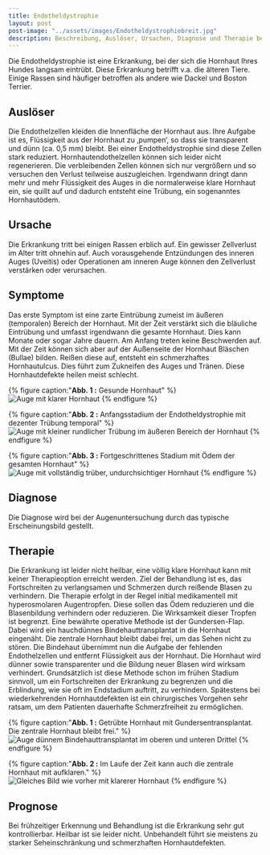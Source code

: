 ```yaml
---
title: Endotheldystrophie
layout: post
post-image: "../assets/images/Endotheldystrophiebreit.jpg"
description: Beschreibung, Auslöser, Ursachen, Diagnose und Therapie beim Hund.
---
```


Die Endotheldystrophie ist eine Erkrankung, bei der sich die Hornhaut Ihres Hundes langsam eintrübt. Diese Erkrankung betrifft v.a. die älteren Tiere. Einige Rassen sind häufiger betroffen als andere wie Dackel und Boston Terrier. 

<!--excerpt-->

## Auslöser

Die Endothelzellen kleiden die Innenfläche der Hornhaut aus. Ihre Aufgabe ist es, Flüssigkeit aus der Hornhaut zu ‚pumpen‘, so dass sie transparent und dünn (ca. 0,5 mm) bleibt. Bei einer Endotheldystrophie sind diese Zellen stark reduziert. Hornhautendothelzellen können sich leider nicht regenerieren. Die verbleibenden Zellen können sich nur vergrößern und so versuchen den Verlust teilweise auszugleichen. Irgendwann dringt dann mehr und mehr Flüssigkeit des Auges in die normalerweise klare Hornhaut ein, sie quillt auf und dadurch entsteht eine Trübung, ein sogenanntes Hornhautödem.                                                

## Ursache

Die Erkrankung tritt bei einigen Rassen erblich auf. Ein gewisser Zellverlust im Alter tritt ohnehin auf. Auch vorausgehende Entzündungen des inneren Auges (Uveitis) oder Operationen am inneren Auge können den Zellverlust verstärken oder verursachen.

## Symptome

Das erste Symptom ist eine zarte Eintrübung zumeist im äußeren (temporalen) Bereich der Hornhaut. Mit der Zeit verstärkt sich die bläuliche Eintrübung und umfasst irgendwann die gesamte Hornhaut. Dies kann Monate oder sogar Jahre dauern. Am Anfang treten keine Beschwerden auf. Mit der Zeit können sich aber auf der Außenseite der Hornhaut Bläschen (Bullae) bilden. Reißen diese auf, entsteht ein schmerzhaftes Hornhautulcus. Dies führt zum Zukneifen des Auges und Tränen. Diese Hornhautdefekte heilen meist schlecht.

{% figure caption:"**Abb. 1 :** Gesunde Hornhaut" %}
![Auge mit klarer Hornhaut](../assets/images/EDgrafik1.png)
{% endfigure %}

{% figure caption:"**Abb. 2 :** Anfangsstadium der Endotheldystrophie mit dezenter Trübung temporal" %}
![Auge mit kleiner rundlicher Trübung im äußeren Bereich der Hornhaut](../assets/images/EDgrafik2.png)
{% endfigure %}

{% figure caption:"**Abb. 3 :** Fortgeschrittenes Stadium mit Ödem der gesamten Hornhaut" %}
![Auge mit vollständig trüber, undurchsichtiger Hornhaut](../assets/images/edgrafik3.png)
{% endfigure %}

## Diagnose

Die Diagnose wird bei der Augenuntersuchung durch das typische Erscheinungsbild gestellt. 

## Therapie

Die Erkrankung ist leider nicht heilbar, eine völlig klare Hornhaut kann mit keiner Therapieoption erreicht werden. Ziel der Behandlung ist es, das Fortschreiten zu verlangsamen und Schmerzen durch reißende Blasen zu verhindern. Die Therapie erfolgt in der Regel initial medikamentell mit hyperosmolaren Augentropfen. Diese sollen das Ödem reduzieren und die Blasenbildung verhindern oder reduzieren. Die Wirksamkeit dieser Tropfen ist begrenzt.
Eine bewährte operative Methode ist der Gundersen-Flap. Dabei wird ein hauchdünnes Bindehauttransplantat in die Hornhaut eingenäht. Die zentrale Hornhaut bleibt dabei frei, um das Sehen nicht zu stören. Die Bindehaut übernimmt nun die Aufgabe der fehlenden Endothelzellen und entfernt Flüssigkeit aus der Hornhaut. Die Hornhaut wird dünner sowie transparenter und die Bildung neuer Blasen wird wirksam verhindert. Grundsätzlich ist diese Methode schon im frühen Stadium sinnvoll, um ein Fortschreiten der Erkrankung zu begrenzen und die Erblindung, wie sie oft im Endstadium auftritt, zu verhindern. Spätestens bei wiederkehrenden Hornhautdefekten ist ein chirurgisches Vorgehen sehr ratsam, um dem Patienten dauerhafte Schmerzfreiheit zu ermöglichen. 

{% figure caption:"**Abb. 1 :** Getrübte Hornhaut mit Gundersentransplantat. Die zentrale Hornhaut bleibt frei." %}
![Auge dünnem Bindehauttransplantat im oberen und unteren Drittel](../assets/images/Gundersengrafik1.png)
{% endfigure %}

{% figure caption:"**Abb. 2 :** Im Laufe der Zeit kann auch die zentrale Hornhaut mit aufklaren." %}
![Gleiches Bild wie vorher mit klarerer Hornhaut](../assets/images/Gundersengrafik2.png)
{% endfigure %}

## Prognose

Bei frühzeitiger Erkennung und Behandlung ist die Erkrankung sehr gut kontrollierbar. Heilbar ist sie leider nicht. Unbehandelt führt sie meistens zu starker Seheinschränkung und schmerzhaften Hornhautdefekten.  